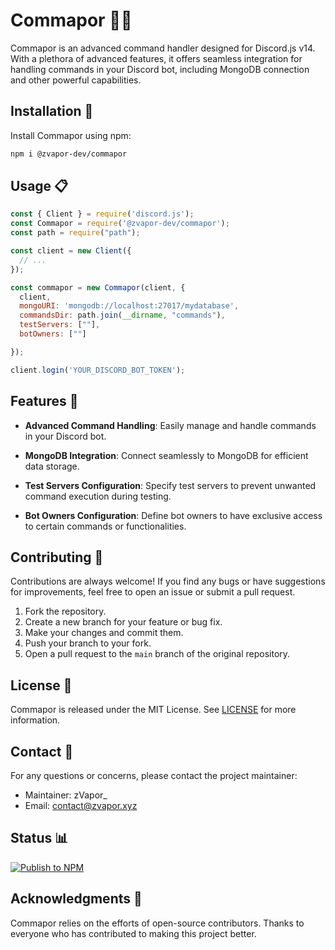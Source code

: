# Commapor 🤖💼

Commapor is an advanced command handler designed for Discord.js v14. With a plethora of advanced features, it offers seamless integration for handling commands in your Discord bot, including MongoDB connection and other powerful capabilities.

## Installation 🚀

Install Commapor using npm:

```bash
npm i @zvapor-dev/commapor
```

## Usage 📋

```javascript
const { Client } = require('discord.js');
const Commapor = require('@zvapor-dev/commapor');
const path = require("path");

const client = new Client({
  // ...
});

const commapor = new Commapor(client, {
  client,
  mongoURI: 'mongodb://localhost:27017/mydatabase',
  commandsDir: path.join(__dirname, "commands"),
  testServers: [""],
  botOwners: [""]

});

client.login('YOUR_DISCORD_BOT_TOKEN');
```

## Features 🌟

- **Advanced Command Handling**: Easily manage and handle commands in your Discord bot.

- **MongoDB Integration**: Connect seamlessly to MongoDB for efficient data storage.

- **Test Servers Configuration**: Specify test servers to prevent unwanted command execution during testing.

- **Bot Owners Configuration**: Define bot owners to have exclusive access to certain commands or functionalities.

## Contributing 🤝

Contributions are always welcome! If you find any bugs or have suggestions for improvements, feel free to open an issue or submit a pull request.

1. Fork the repository.
2. Create a new branch for your feature or bug fix.
3. Make your changes and commit them.
4. Push your branch to your fork.
5. Open a pull request to the `main` branch of the original repository.

## License 📄

Commapor is released under the MIT License. See [LICENSE](LICENSE) for more information.

## Contact 📧

For any questions or concerns, please contact the project maintainer:

- Maintainer: zVapor_
- Email: contact@zvapor.xyz

## Status 📊
[![Publish to NPM](https://github.com/zVapor-Dev/Commapor/actions/workflows/npm-publish.yml/badge.svg?event=release)](https://github.com/zVapor-Dev/Commapor/actions/workflows/npm-publish.yml)

## Acknowledgments 👏

Commapor relies on the efforts of open-source contributors. Thanks to everyone who has contributed to making this project better.
